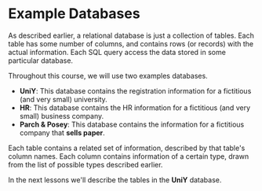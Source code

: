 # Example Databases

As described earlier, a relational database is just a collection of tables. Each table has some number of columns, and contains rows (or records) with the actual information. Each SQL query access the data stored in some particular database.

Throughout this course, we will use two examples databases.

- **UniY**: This database contains the registration information for a fictitious (and very small) university.
- **HR**: This database contains the HR information for a fictitious (and very small) business company.
- **Parch & Posey**: This database contains the information for a fictitious company that **sells paper**.


Each table contains a related set of information, described by that table's column names. Each column contains information of a certain type, drawn from the list of possible types described earlier.

In the next lessons we'll describe the tables in the **UniY** database.
